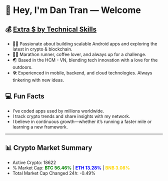 # 👋 Hey, I'm Dan Tran — Welcome

## 💰 <a href="https://dantech.academy" target="_blank">Extra $ by Technical Skills</a>

- 🧑‍💻 Passionate about building scalable Android apps and exploring the latest in crypto & blockchain.
- 🏃‍♂️ Marathon runner, coffee lover, and always up for a challenge.
- 🌏 Based in the HCM - VN, blending tech innovation with a love for the outdoors.
- 🛠️ Experienced in mobile, backend, and cloud technologies. Always tinkering with new ideas.

## 💻 Fun Facts

- I’ve coded apps used by millions worldwide.
- I track crypto trends and share insights with my network.
- I believe in continuous growth—whether it’s running a faster mile or learning a new framework.

---

## 📊 Crypto Market Summary

- Active Crypto: 18622
- % Market Cap: <span style="color: green; font-weight: bold;">BTC 56.46%</span> | <span style="color: blue; font-weight: bold;">ETH 13.28%</span> | <span style="color: gold; font-weight: bold;">BNB 3.08%</span>
- Total Market Cap Changed 24h: -0.49%
